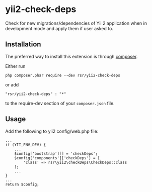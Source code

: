 # yii2-check-deps
Check for new migrations/dependencies of Yii 2 application when in development mode and apply them if user asked to.

Installation
------------

The preferred way to install this extension is through [composer](http://getcomposer.org/download/).

Either run

```
php composer.phar require --dev rsr/yii2-check-deps
```

or add

```
"rsr/yii2-check-deps" : "*"
```

to the require-dev section of your `composer.json` file.

Usage
----

Add the following to yii2 config/web.php file:

```
...
if (YII_ENV_DEV) {
    ... 
    $config['bootstrap'][] = 'checkDeps';
    $config['components']['checkDeps'] = [
        'class' => rsr\yii2\checkDeps\CheckDeps::class
    ];
    ...
}
...
return $config;
```
